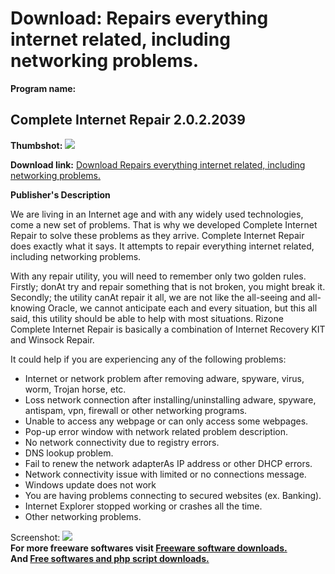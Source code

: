 # Download: Repairs everything internet related, including networking problems.

**Program name:**

## Complete Internet Repair 2.0.2.2039

  
**Thumbshot:** ![](http://www.freewarefiles.com/screenshot/cmpltinetrepair_md.jpg)   
  
**Download link:** [Download Repairs everything internet related, including networking problems.](http://freesoftwares.boysofts.com/Complete-Internet-Repair_program_71479.html)  
  


**Publisher's Description**  
  


We are living in an Internet age and with any widely used technologies, come a new set of problems. That is why we developed Complete Internet Repair to solve these problems as they arrive. Complete Internet Repair does exactly what it says. It attempts to repair everything internet related, including networking problems. 

With any repair utility, you will need to remember only two golden rules. Firstly; donAt try and repair something that is not broken, you might break it. Secondly; the utility canAt repair it all, we are not like the all-seeing and all-knowing Oracle, we cannot anticipate each and every situation, but this all said, this utility should be able to help with most situations. Rizone Complete Internet Repair is basically a combination of Internet Recovery KIT and Winsock Repair. 

It could help if you are experiencing any of the following problems:

  * Internet or network problem after removing adware, spyware, virus, worm, Trojan horse, etc. 
  * Loss network connection after installing/uninstalling adware, spyware, antispam, vpn, firewall or other networking programs. 
  * Unable to access any webpage or can only access some webpages. 
  * Pop-up error window with network related problem description. 
  * No network connectivity due to registry errors. 
  * DNS lookup problem. 
  * Fail to renew the network adapterAs IP address or other DHCP errors. 
  * Network connectivity issue with limited or no connections message. 
  * Windows update does not work 
  * You are having problems connecting to secured websites (ex. Banking). 
  * Internet Explorer stopped working or crashes all the time. 
  * Other networking problems. 

  
  
Screenshot: ![](http://www.freewarefiles.com/screenshot/cmpltinetrepair.jpg)   
**For more freeware softwares visit [Freeware software downloads.](http://freesoftwares.boysofts.com/)**   
**And [Free softwares and php script downloads.](http://www.boysofts.com/)**
